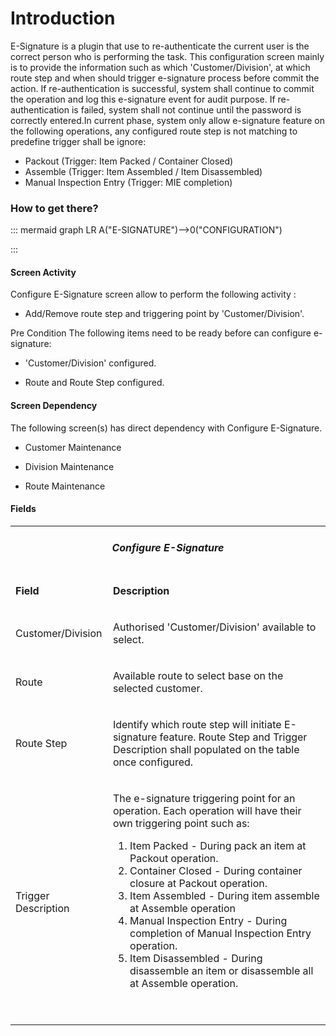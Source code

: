 # Introduction

E-Signature is a plugin that use to re-authenticate the current user is the correct person who is performing the task. This configuration screen mainly is to provide the information such as which 'Customer/Division', at which route step and when should trigger e-signature process before commit the action. If re-authentication is successful, system shall continue to commit the operation and log this e-signature event for audit purpose. If 
re-authentication is failed, system shall not continue until the password is correctly entered.In current phase, system only allow e-signature feature on the following operations, any configured route step is not matching to predefine trigger shall be ignore:

- Packout (Trigger:
Item Packed / Container Closed)
- Assemble (Trigger:
Item Assembled / Item Disassembled)
- Manual Inspection Entry (Trigger: MIE completion)



### How to get there?



::: mermaid
graph LR
A("E-SIGNATURE")-->0("CONFIGURATION")

:::


#### Screen Activity


Configure E-Signature screen allow to perform the following activity
:
- Add/Remove route step and triggering point by 'Customer/Division'.

Pre Condition
The following items need to be ready before can configure e-signature:

- 'Customer/Division' configured.

- Route and Route Step configured.



#### Screen Dependency


The following screen(s) has direct dependency with Configure E-Signature.

- Customer Maintenance

- Division Maintenance

- Route Maintenance



#### Fields



<table class="confluenceTable"><tbody><tr><td colspan="2" style="text-align: center;" class="confluenceTd"><h5 id="ConfigureESignature-ConfigureE-Signature">Configure E-Signature</h5></td></tr><tr><td class="highlight confluenceTd"><p><strong>Field</strong></p></td><td class="highlight confluenceTd"><p><strong>Description</strong></p></td></tr><tr><td class="confluenceTd"><p>Customer/Division</p></td><td class="confluenceTd"><p>Authorised 'Customer/Division' available to select.</p></td></tr><tr><td class="confluenceTd"><p>Route</p></td><td class="confluenceTd"><p>Available route to select base on the selected customer.</p></td></tr><tr><td class="confluenceTd"><p>Route Step</p></td><td class="confluenceTd"><p>Identify which route step will initiate E-signature feature. Route Step and Trigger Description shall populated on the table once configured.  </p></td></tr><tr><td colspan="1" class="confluenceTd">Trigger Description</td><td colspan="1" class="confluenceTd"><p>The e-signature triggering point for an operation. Each operation will have their own triggering point such as:</p><ol><li>Item Packed - During pack an item at Packout operation.</li><li>Container Closed - During container closure at Packout operation.</li><li>Item Assembled - During item assemble at Assemble operation</li><li>Manual Inspection Entry - During completion of Manual Inspection Entry operation.</li><li>Item Disassembled - During disassemble an item or disassemble all at Assemble operation.</li></ol><p> </p></td></tr></tbody></table>

